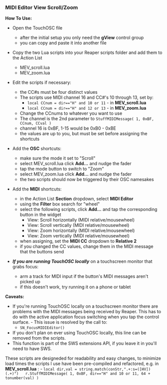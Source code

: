### MIDI Editor View Scroll/Zoom
**How To Use:**  
- Open the TouchOSC file
	- after the initial setup you only need the **gView** control group
	- you can copy and paste it into another file
- Copy the two Lua scripts into your Reaper scripts folder and add them to the Action List
	- MEV_scroll.lua
	- MEV_zoom.lua
- Edit the scripts if necessary:
	- the CC#s must be four distinct values
	- The scripts use MIDI channel 16 and CC#'s 10 through 13, set by:
		- `local CCnum = dir=="H" and 10 or 11` - in **MEV_scroll.lua**
		- `local CCnum = dir=="H" and 12 or 13` - in **MEV_zoom.lua**
	- Change the CCnums to whatever you want to use
	- The channel is the 2nd parameter to `StuffMIDIMessage( 1, 0xBF, CCnum, CCval )`
	- channel 16 is 0xBF, 1-15 would be 0xB0 - 0xBE
	- the values are up to you, but must be set before assigning the shortcuts

- Add the **OSC** shortcuts:
	- make sure the mode it set to "Scroll"
	- select MEV_scroll.lua click **Add...** and nudge the fader
	- tap the mode button to switch to "Zoom"
	- select MEV_zoom.lua click **Add...** and nudge the fader
	- the two scripts should now be triggered by their OSC namesakes

- Add the **MIDI** shortcuts:
	- in the Action List **Section** dropdown, select **MIDI Editor**
	- using the **Filter** box search for "wheel"
	- select the following scripts, click **Add...** and tap the corresponding button in the widget
		- View: Scroll horizontally (MIDI relative/mousewheel)
		- View: Scroll vertically (MIDI relative/mousewheel)
		- View: Zoom horizontally (MIDI relative/mousewheel)
		- View: Zoom vertically (MIDI relative/mousewheel)
	- when assigning, set the **MIDI CC** dropdown to **Relative 2**
	- if you changed the CC values, change them in the MIDI message that the buttons send

- ***If you are running TouchOSC locally*** on a touchscreen monitor that grabs focus:
	- arm a track for MIDI input if the button's MIDI messages aren't picked up
	- if this doesn't work, try running it on a phone or tablet

**Caveats:**
  - If you're running TouchOSC locally on a touchscreen monitor there are problems with the MIDI messages being received by Reaper. This has to do with the active application focus switching when you tap the control surface. 	- This issue is resolved by the call to:  
	- `SN_FocusMIDIEditor()`
- If you don't plan on ever using TouchOSC locally, this line can be removed from the scripts.
- This function is part of the SWS extensions API, if you leave it in you'll need to have SWS.

These scripts are designeded for readability and easy changes,  to minimize load times the scripts I use have been pre-compiled and refactored, e.g. in **MEV_scroll.lua** :
	- `local dir,val = string.match(conStr,".+:s=([HV])(.+)")  
		r.StuffMIDIMessage( 1, 0xBF, dir=="H" and 10 or 11, 64 + tonumber(val) )`
